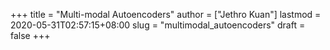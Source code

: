 +++
title = "Multi-modal Autoencoders"
author = ["Jethro Kuan"]
lastmod = 2020-05-31T02:57:15+08:00
slug = "multimodal_autoencoders"
draft = false
+++
